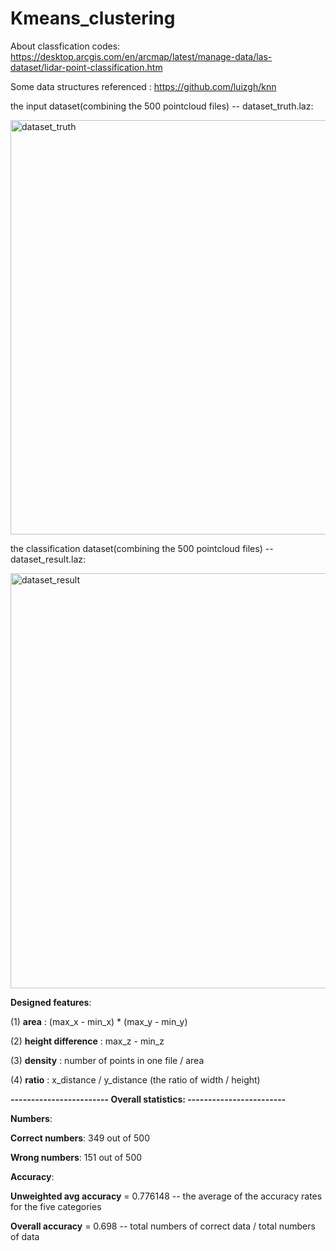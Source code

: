 # Kmeans_clustering

About classfication codes: https://desktop.arcgis.com/en/arcmap/latest/manage-data/las-dataset/lidar-point-classification.htm

Some data structures referenced : https://github.com/luizgh/knn

the input dataset(combining the 500 pointcloud files) -- dataset_truth.laz:

<img width="663" alt="dataset_truth" src="https://user-images.githubusercontent.com/72781910/156752307-a595f68e-2b45-4458-b355-b3e8f5e95239.PNG">

the classification dataset(combining the 500 pointcloud files) -- dataset_result.laz:

<img width="664" alt="dataset_result" src="https://user-images.githubusercontent.com/72781910/156752428-751f3c5a-2f77-4b34-a023-d980eff1fa48.PNG">

**Designed features**:

(1) **area** : (max_x - min_x) * (max_y - min_y)

(2) **height difference** : max_z - min_z

(3) **density** : number of points in one file / area

(4)	**ratio** : x_distance / y_distance (the ratio of width / height)

**------------------------ Overall statistics:   ------------------------**

**Numbers**: 

**Correct numbers**: 349 out of 500

**Wrong numbers**: 151 out of 500

**Accuracy**: 

**Unweighted avg accuracy** = 0.776148 -- the average of the accuracy rates for the five categories

**Overall accuracy** = 0.698 -- total numbers of correct data / total numbers of data
